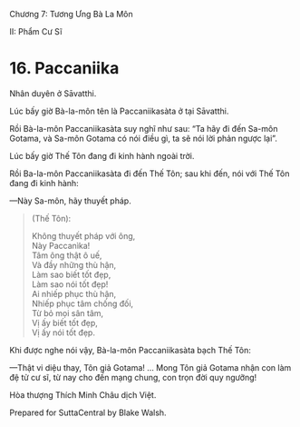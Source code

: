  

Chương 7: Tương Ưng Bà La Môn

II: Phẩm Cư Sĩ

# 16\. Paccaniika

Nhân duyên ở Sāvatthi.

Lúc bấy giờ Bà-la-môn tên là Paccaniikasàta ở tại Sāvatthi.

Rồi Bà-la-môn Paccaniikasàta suy nghĩ như sau: “Ta hãy đi đến Sa-môn Gotama, và Sa-môn Gotama có nói điều gì, ta sẽ nói lời phản ngược lại”.

Lúc bấy giờ Thế Tôn đang đi kinh hành ngoài trời.

Rồi Ba-la-môn Paccaniikasàta đi đến Thế Tôn; sau khi đến, nói với Thế Tôn đang đi kinh hành:

—Này Sa-môn, hãy thuyết pháp.

> (Thế Tôn):
> 
> Không thuyết pháp với ông,  
> Này Paccanìka!  
> Tâm ông thật ô uế,  
> Và đầy những thù hận,  
> Làm sao biết tốt đẹp,  
> Làm sao nói tốt đẹp!  
> Ai nhiếp phục thù hận,  
> Nhiếp phục tâm chống đối,  
> Từ bỏ mọi sân tâm,  
> Vị ấy biết tốt đẹp,  
> Vị ấy nói tốt đẹp.

Khi được nghe nói vậy, Bà-la-môn Paccaniikasàta bạch Thế Tôn:

—Thật vi diệu thay, Tôn giả Gotama! … Mong Tôn giả Gotama nhận con làm đệ tử cư sĩ, từ nay cho đến mạng chung, con trọn đời quy ngưỡng!

Hòa thượng Thích Minh Châu dịch Việt.

Prepared for SuttaCentral by Blake Walsh.